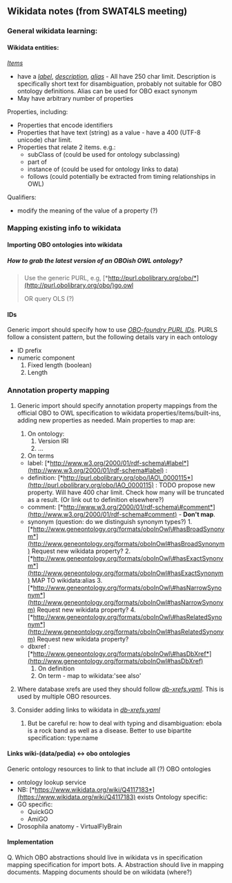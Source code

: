 Wikidata notes (from SWAT4LS meeting)
----------------------------------------

### General wikidata learning: 

#### Wikidata entities:

[*Items*](https://www.wikidata.org/wiki/Help:Items)
-   have a [*label*](https://www.wikidata.org/wiki/Help:Label), [*description*](https://www.wikidata.org/wiki/Help:Description), [*alias*](https://www.wikidata.org/wiki/Help:alias) - All have 250 char limit. Description is specifically short text for disambiguation, probably not suitable for OBO ontology definitions. Alias can be used for OBO exact synonym
-   May have arbitrary number of properties

Properties, including:
-   Properties that encode identifiers
-   Properties that have text (string) as a value - have a 400 (UTF-8 unicode) char limit.
-   Properties that relate 2 items. e.g.:
    -   subClass of (could be used for ontology subclassing)
    -   part of
    -   instance of (could be used for ontology links to data)
    -   follows (could potentially be extracted from timing relationships in OWL)

Qualifiers:
-   modify the meaning of the value of a property (?)

### Mapping existing info to wikidata

#### Importing OBO ontologies into wikidata

##### How to grab the latest version of an OBOish OWL ontology?
> Use the generic PURL, e.g, [*http://purl.obolibrary.org/obo/*](http://purl.obolibrary.org/obo/)go.owl
>
> OR query OLS (?)

#### IDs

Generic import should specify how to use [*OBO-foundry PURL IDs*](http://obofoundry.org/id-policy.html). 
PURLS follow a consistent pattern, but the following details vary in each ontology
 *  ID prefix
 *  numeric component
    1.  Fixed length (boolean)
    2.  Length

### Annotation property mapping
1.  Generic import should specify annotation property mappings from the official OBO to OWL specification to wikidata properties/items/built-ins, adding new properties as needed. Main properties to map are:
    1.  On ontology:
        1.  Version IRI
        2.  ...
    2.  On terms
      -   label: [*http://www.w3.org/2000/01/rdf-schema\#label*](http://www.w3.org/2000/01/rdf-schema#label) :
      -   definition: [*http://purl.obolibrary.org/obo/IAO\_0000115*](http://purl.obolibrary.org/obo/IAO_0000115) : TODO propose new property. Will have 400 char limit. Check how many will be truncated as a result. (Or link out to definition elsewhere?)
      -   comment: [*http://www.w3.org/2000/01/rdf-schema\#comment*](http://www.w3.org/2000/01/rdf-schema#comment) - **Don't map**.
      -   synonym (question: do we distinguish synonym types?)
         1.  [*http://www.geneontology.org/formats/oboInOwl\#hasBroadSynonym*](http://www.geneontology.org/formats/oboInOwl#hasBroadSynonym) Request new wikidata property?
         2.  [*http://www.geneontology.org/formats/oboInOwl\#hasExactSynonym*](http://www.geneontology.org/formats/oboInOwl#hasExactSynonym) MAP TO wikidata:alias
         3.  [*http://www.geneontology.org/formats/oboInOwl\#hasNarrowSynonym*](http://www.geneontology.org/formats/oboInOwl#hasNarrowSynonym) Request new wikidata property?
         4.  [*http://www.geneontology.org/formats/oboInOwl\#hasRelatedSynonym*](http://www.geneontology.org/formats/oboInOwl#hasRelatedSynonym) Request new wikidata property?
      - dbxref :[*http://www.geneontology.org/formats/oboInOwl\#hasDbXref*](http://www.geneontology.org/formats/oboInOwl#hasDbXref)
        1.  On definition
        2.  On term - map to wikidata:'see also'

1.  Where database xrefs are used they should follow [*db-xrefs.yaml*](https://github.com/geneontology/go-site/blob/master/metadata/db-xrefs.yaml). This is used by multiple OBO resources.
2.  Consider adding links to wikidata in [*db-xrefs.yaml*](https://github.com/geneontology/go-site/blob/master/metadata/db-xrefs.yaml)

    1.  But be careful re: how to deal with typing and disambiguation: ebola is a rock band as well as a disease. Better to use bipartite specification: type:name

#### Links wiki-(data/pedia) &lt;-&gt; obo ontologies

Generic ontology resources to link to that include all (?) OBO ontologies
-   ontology lookup service
-   NB: [*https://www.wikidata.org/wiki/Q4117183*](https://www.wikidata.org/wiki/Q4117183) exists
Ontology specific:
  - GO specific:
    - QuickGO
    - AmiGO
  -  Drosophila anatomy
    - VirtualFlyBrain

#### Implementation 

Q. Which OBO abstractions should live in wikidata vs in specification mapping specification for import bots.
A. Abstraction should live in mapping documents.  Mapping documents should be on wikidata (where?)

